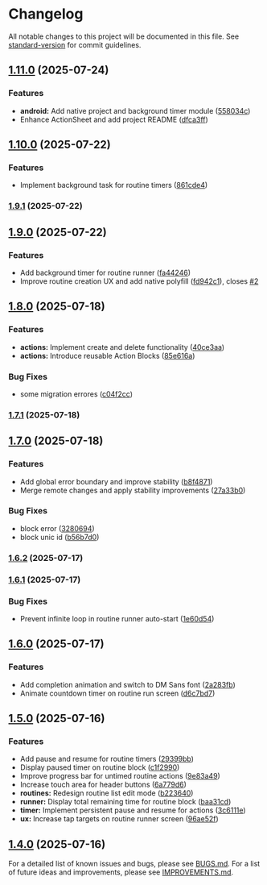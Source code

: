 # Changelog

All notable changes to this project will be documented in this file. See [standard-version](https://github.com/conventional-changelog/standard-version) for commit guidelines.

## [1.11.0](https://github.com/jon-garmilla-dev/jon-garmilla-dev-Flow-Day.apk/compare/v1.10.0...v1.11.0) (2025-07-24)


### Features

* **android:** Add native project and background timer module ([558034c](https://github.com/jon-garmilla-dev/jon-garmilla-dev-Flow-Day.apk/commit/558034cfba9a2d0ac635b4578863b48fb243f73b))
* Enhance ActionSheet and add project README ([dfca3ff](https://github.com/jon-garmilla-dev/jon-garmilla-dev-Flow-Day.apk/commit/dfca3ff8d1172685f0af76134190b13fc12e69bf))

## [1.10.0](https://github.com/jon-garmilla-dev/jon-garmilla-dev-Flow-Day.apk/compare/v1.9.1...v1.10.0) (2025-07-22)


### Features

* Implement background task for routine timers ([861cde4](https://github.com/jon-garmilla-dev/jon-garmilla-dev-Flow-Day.apk/commit/861cde46e37d142e293c577af85b92572ae25bdc))

### [1.9.1](https://github.com/jon-garmilla-dev/jon-garmilla-dev-Flow-Day.apk/compare/v1.9.0...v1.9.1) (2025-07-22)

## [1.9.0](https://github.com/jon-garmilla-dev/jon-garmilla-dev-Flow-Day.apk/compare/v1.8.0...v1.9.0) (2025-07-22)


### Features

* Add background timer for routine runner ([fa44246](https://github.com/jon-garmilla-dev/jon-garmilla-dev-Flow-Day.apk/commit/fa442465a2206713cf9a4a5ed40353fd26b39475))
* Improve routine creation UX and add native polyfill ([fd942c1](https://github.com/jon-garmilla-dev/jon-garmilla-dev-Flow-Day.apk/commit/fd942c1e48b4497867d169ead95bfe701c973c0d)), closes [#2](https://github.com/jon-garmilla-dev/jon-garmilla-dev-Flow-Day.apk/issues/2)

## [1.8.0](https://github.com/jon-garmilla-dev/jon-garmilla-dev-Flow-Day.apk/compare/v1.7.1...v1.8.0) (2025-07-18)


### Features

* **actions:** Implement create and delete functionality ([40ce3aa](https://github.com/jon-garmilla-dev/jon-garmilla-dev-Flow-Day.apk/commit/40ce3aab4bc58fa2540ba9897a967bfe2b843610))
* **actions:** Introduce reusable Action Blocks ([85e616a](https://github.com/jon-garmilla-dev/jon-garmilla-dev-Flow-Day.apk/commit/85e616a6fe83cea949d3cbdf89712b2e69937347))


### Bug Fixes

* some migration errores ([c04f2cc](https://github.com/jon-garmilla-dev/jon-garmilla-dev-Flow-Day.apk/commit/c04f2cc8e6a832415c6a77e4142985ddbb820bb2))

### [1.7.1](https://github.com/jon-garmilla-dev/jon-garmilla-dev-Flow-Day.apk/compare/v1.7.0...v1.7.1) (2025-07-18)

## [1.7.0](https://github.com/jon-garmilla-dev/jon-garmilla-dev-Flow-Day.apk/compare/v1.6.2...v1.7.0) (2025-07-18)


### Features

* Add global error boundary and improve stability ([b8f4871](https://github.com/jon-garmilla-dev/jon-garmilla-dev-Flow-Day.apk/commit/b8f487126db8fb6fc118e5f1f84f8a8a1148386f))
* Merge remote changes and apply stability improvements ([27a33b0](https://github.com/jon-garmilla-dev/jon-garmilla-dev-Flow-Day.apk/commit/27a33b08e7d27b4c2b9d87ac12e7fff0d6130f57))


### Bug Fixes

* block error ([3280694](https://github.com/jon-garmilla-dev/jon-garmilla-dev-Flow-Day.apk/commit/328069480324592827d6d01eb5c11493fe6d9013))
* block unic id ([b56b7d0](https://github.com/jon-garmilla-dev/jon-garmilla-dev-Flow-Day.apk/commit/b56b7d0961e001cc59a0c2f2db2067b075985189))

### [1.6.2](https://github.com/jon-garmilla-dev/jon-garmilla-dev-Flow-Day.apk/compare/v1.6.1...v1.6.2) (2025-07-17)

### [1.6.1](https://github.com/jon-garmilla-dev/jon-garmilla-dev-Flow-Day.apk/compare/v1.6.0...v1.6.1) (2025-07-17)


### Bug Fixes

* Prevent infinite loop in routine runner auto-start ([1e60d54](https://github.com/jon-garmilla-dev/jon-garmilla-dev-Flow-Day.apk/commit/1e60d542d3032f907c4f3032b83252af8ade436f))

## [1.6.0](https://github.com/jon-garmilla-dev/jon-garmilla-dev-Flow-Day.apk/compare/v1.5.0...v1.6.0) (2025-07-17)


### Features

* Add completion animation and switch to DM Sans font ([2a283fb](https://github.com/jon-garmilla-dev/jon-garmilla-dev-Flow-Day.apk/commit/2a283fbecd940b5c67bf8e67f4fee401d343b1ca))
* Animate countdown timer on routine run screen ([d6c7bd7](https://github.com/jon-garmilla-dev/jon-garmilla-dev-Flow-Day.apk/commit/d6c7bd78d217b5808b594a045992440de8514203))

## [1.5.0](https://github.com/jon-garmilla-dev/jon-garmilla-dev-Flow-Day.apk/compare/v1.4.0...v1.5.0) (2025-07-16)


### Features

* Add pause and resume for routine timers ([29399bb](https://github.com/jon-garmilla-dev/jon-garmilla-dev-Flow-Day.apk/commit/29399bb61a1da4e882fa80ed3390dcf6846332d5))
* Display paused timer on routine block ([c1f2990](https://github.com/jon-garmilla-dev/jon-garmilla-dev-Flow-Day.apk/commit/c1f2990106bfcbe1438eaf4b3c970a23d2d2e438))
* Improve progress bar for untimed routine actions ([9e83a49](https://github.com/jon-garmilla-dev/jon-garmilla-dev-Flow-Day.apk/commit/9e83a495c59f6c855a0ff14cb88cc285a5939b16))
* Increase touch area for header buttons ([6a779d6](https://github.com/jon-garmilla-dev/jon-garmilla-dev-Flow-Day.apk/commit/6a779d65bf1d66ac750270a40bef9edbad3da18c))
* **routines:** Redesign routine list edit mode ([b223640](https://github.com/jon-garmilla-dev/jon-garmilla-dev-Flow-Day.apk/commit/b223640750522918562d73d54b66e24704de55dd))
* **runner:** Display total remaining time for routine block ([baa31cd](https://github.com/jon-garmilla-dev/jon-garmilla-dev-Flow-Day.apk/commit/baa31cd6e9cd53a1566ecc6cb0c7a0144ac4d508))
* **timer:** Implement persistent pause and resume for actions ([3c6111e](https://github.com/jon-garmilla-dev/jon-garmilla-dev-Flow-Day.apk/commit/3c6111ebec4fbb3f6a0344e60bbefcc742e7fcd5))
* **ux:** Increase tap targets on routine runner screen ([96ae52f](https://github.com/jon-garmilla-dev/jon-garmilla-dev-Flow-Day.apk/commit/96ae52f8a16ec7e2a25eeb7680063a9a375a278e))

## [1.4.0](https://github.com/jon-garmilla-dev/jon-garmilla-dev-Flow-Day.apk/compare/v1.3.2...v1.4.0) (2025-07-16)

For a detailed list of known issues and bugs, please see [BUGS.md](./docs/BUGS.md).
For a list of future ideas and improvements, please see [IMPROVEMENTS.md](./docs/IMPROVEMENTS.md).
